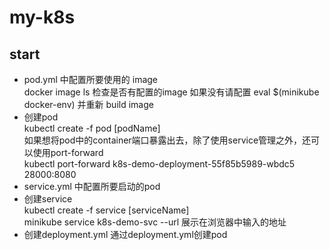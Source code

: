 # my-k8s

## start
- pod.yml 中配置所要使用的 image  
docker image ls 检查是否有配置的image 如果没有请配置
  eval $(minikube docker-env) 并重新 build image
- 创建pod  
  kubectl create -f pod [podName]  
  如果想将pod中的container端口暴露出去，除了使用service管理之外，还可以使用port-forward  
  kubectl port-forward k8s-demo-deployment-55f85b5989-wbdc5 28000:8080
- service.yml 中配置所要启动的pod
- 创建service  
  kubectl create -f service [serviceName]  
  minikube service k8s-demo-svc --url  展示在浏览器中输入的地址
- 创建deployment.yml  通过deployment.yml创建pod